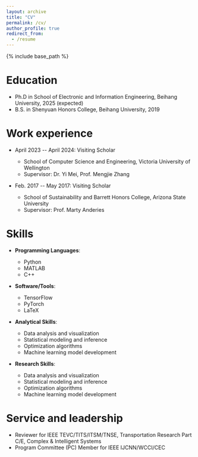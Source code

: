 ```yaml
---
layout: archive
title: "CV"
permalink: /cv/
author_profile: true
redirect_from:
  - /resume
---
```


{% include base_path %}

Education
======
* Ph.D in School of Electronic and Information Engineering, Beihang University, 2025 (expected)
* B.S. in Shenyuan Honors College, Beihang University, 2019

Work experience
======
* April 2023 -- April 2024: Visiting Scholar
  * School of Computer Science and Engineering, Victoria University of Wellington
  * Supervisor: Dr. Yi Mei, Prof. Mengjie Zhang

* Feb. 2017 -- May 2017: Visiting Scholar
  * School of Sustainability and Barrett Honors College, Arizona State University
  * Supervisor: Prof. Marty Anderies
  
Skills
======

* **Programming Languages**:  
  * Python
  * MATLAB
  * C++
    
* **Software/Tools**:  
  * TensorFlow
  * PyTorch
  * LaTeX
    
* **Analytical Skills**:  
  * Data analysis and visualization
  * Statistical modeling and inference
  * Optimization algorithms
  * Machine learning model development
 
* **Research Skills**:  
  * Data analysis and visualization
  * Statistical modeling and inference
  * Optimization algorithms
  * Machine learning model development

  
Service and leadership
======
* Reviewer for IEEE TEVC/TITS/ITSM/TNSE, Transportation Research Part C/E, Complex & Intelligent Systems
* Program Committee (PC) Member for IEEE IJCNN/WCCI/CEC
